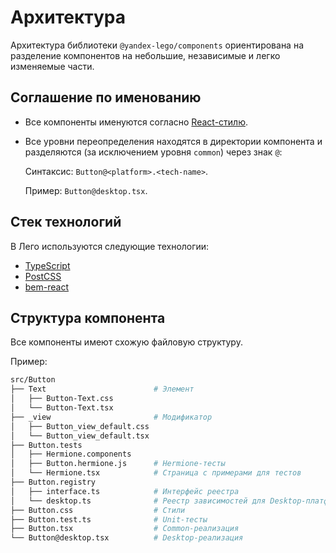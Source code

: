 # Архитектура

Архитектура библиотеки `@yandex-lego/components` ориентирована на разделение компонентов на небольшие, независимые и легко изменяемые части.

## Соглашение по именованию

- Все компоненты именуются согласно [React-стилю](https://ru.bem.info/methodology/naming-convention/#Стиль-react).
- Все уровни переопределения находятся в директории компонента и разделяются (за исключением уровня `common`) через знак `@`:

    Синтаксис: `Button@<platform>.<tech-name>`.

    Пример: `Button@desktop.tsx`.

## Cтек технологий

В Лего используются следующие технологии:

- [TypeScript](https://www.typescriptlang.org)
- [PostCSS](https://postcss.org)
- [bem-react](https://github.com/bem/bem-react)

## Структура компонента

Все компоненты имеют схожую файловую структуру.

Пример:

```bash
src/Button
├── Text                        # Элемент
│   ├── Button-Text.css
│   └── Button-Text.tsx
├── _view                       # Модификатор
│   ├── Button_view_default.css
│   └── Button_view_default.tsx
├── Button.tests
│   ├── Hermione.components
│   ├── Button.hermione.js      # Hermione-тесты
│   └── Hermione.tsx            # Страница с примерами для тестов
├── Button.registry
│   ├── interface.ts            # Интерфейс реестра
│   └── desktop.ts              # Реестр зависимостей для Desktop-платформы
├── Button.css                  # Стили
├── Button.test.ts              # Unit-тесты
├── Button.tsx                  # Common-реализация
└── Button@desktop.tsx          # Desktop-реализация
```
